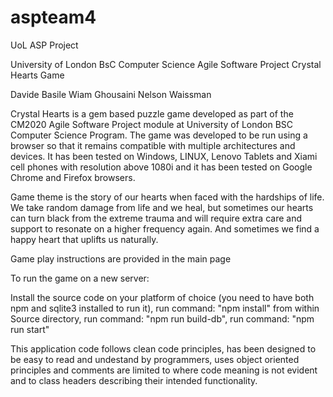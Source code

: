 # aspteam4
UoL ASP Project

University of London
BsC Computer Science
Agile Software Project 
Crystal Hearts Game

Davide Basile
Wiam Ghousaini 
Nelson Waissman

Crystal Hearts is a gem based puzzle game developed as part of the CM2020 Agile Software Project
module at University of London BSC Computer Science Program. The game was developed to be run 
using a browser so that it remains compatible with multiple architectures and devices. It has
been tested on Windows, LINUX, Lenovo Tablets and Xiami cell phones with resolution above 1080i and
it has been tested on Google Chrome and Firefox browsers. 

Game theme is the story of our hearts when faced with the hardships of life. We take random
damage from life and we heal, but sometimes our hearts can turn black from the extreme trauma 
and will require extra care and support to resonate on a higher frequency again. And sometimes we 
find a happy heart that uplifts us naturally.

Game play instructions are provided in the main page

To run the game on a new server:

Install the source code on your platform of choice (you need to have both npm and sqlite3 installed to run it),
run command: "npm install" from within Source directory,
run command: "npm run build-db", 
run command: "npm run start"

This application code follows clean code principles, has been designed to be easy to read and undestand
by programmers, uses object oriented principles and comments are limited to where code meaning is not 
evident and to class headers describing their intended functionality. 